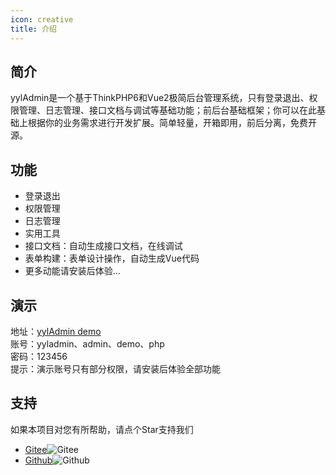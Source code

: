 ```yaml
---
icon: creative
title: 介绍
---
```


## 简介

yylAdmin是一个基于ThinkPHP6和Vue2极简后台管理系统，只有登录退出、权限管理、日志管理、接口文档与调试等基础功能；前后台基础框架；你可以在此基础上根据你的业务需求进行开发扩展。简单轻量，开箱即用，前后分离，免费开源。

## 功能

- 登录退出
- 权限管理
- 日志管理
- 实用工具
- 接口文档：自动生成接口文档，在线调试
- 表单构建：表单设计操作，自动生成Vue代码
- 更多动能请安装后体验...

## 演示

地址：[yylAdmin demo](https://admin.yyladmin.top)  
账号：yyladmin、admin、demo、php  
密码：123456  
提示：演示账号只有部分权限，请安装后体验全部功能  

## 支持

如果本项目对您有所帮助，请点个Star支持我们

- [Gitee](https://gitee.com/skyselang/yylAdmin)![Gitee](https://gitee.com/skyselang/yylAdmin/badge/star.svg)
- [Github](https://github.com/skyselang/yylAdmin)![Github](https://img.shields.io/github/stars/skyselang/yylAdmin)
